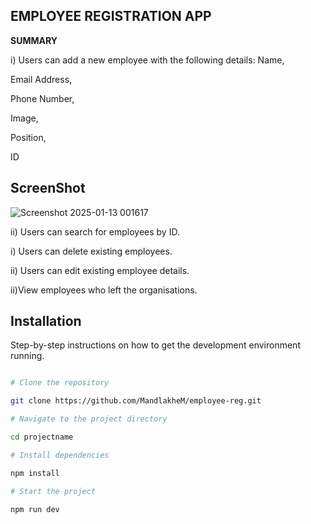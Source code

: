 
## EMPLOYEE REGISTRATION APP
  

**SUMMARY**


i) Users can add a new employee with the following details:
Name,

Email Address,

Phone Number,

Image,

Position,

ID


## ScreenShot 
![Screenshot 2025-01-13 001617](https://github.com/user-attachments/assets/3adb9f55-1967-4a16-8e8a-d56697effbfc)


ii) Users can search for employees by ID.

i) Users can delete existing employees.


ii) Users can edit existing employee details.


ii)View employees who left the organisations.



## Installation 


Step-by-step instructions on how to get the development environment running.


```bash

# Clone the repository

git clone https://github.com/MandlakheM/employee-reg.git

# Navigate to the project directory

cd projectname

# Install dependencies

npm install

# Start the project

npm run dev
